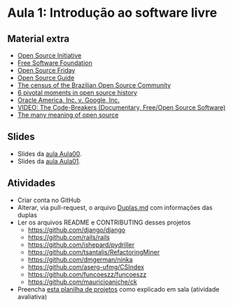 # Aula 1: Introdução ao software livre

## Material extra

- [Open Source Initiative](https://opensource.org/)
- [Free Software Foundation](https://www.fsf.org/)
- [Open Source Friday](https://opensourcefriday.com/)
- [Open Source Guide](https://opensource.guide/)
- [The census of the Brazilian Open Source Community](http://gustavopinto.org/lost+found/oss2014.pdf)
- [6 pivotal moments in open source history](https://opensource.com/article/18/2/pivotal-moments-history-open-source)
- [Oracle America, Inc. v. Google, Inc.](https://en.wikipedia.org/wiki/Oracle_America,_Inc._v._Google,_Inc.)
- [VIDEO: The Code-Breakers (Documentary, Free/Open Source Software)](https://www.youtube.com/watch?v=1uL4-EuCq0Q)
- [The many meaning of open source](https://ieeexplore.ieee.org/document/1259206)

## Slides

- Slides da [aula Aula00](https://docs.google.com/presentation/d/1Ufs-kpjmQ4gglsL1u5bfFAC_QRVmLW2dokhLdVAATYE/edit?usp=sharing).
- Slides da [aula Aula01](https://docs.google.com/presentation/d/1VxN6YnyUcR6d8uXs7wJoqElqwgIrm5PIh8gydPc5NM8/edit?usp=sharing).

## Atividades
- Criar conta no GitHub
- Alterar, via pull-request, o arquivo [Duplas.md](Duplas.md) com informações das duplas
- Ler os arquivos README e CONTRIBUTING desses projetos
  - https://github.com/django/django
  - https://github.com/rails/rails
  - https://github.com/ishepard/pydriller
  - https://github.com/tsantalis/RefactoringMiner
  - https://github.com/dmgerman/ninka
  - https://github.com/aserg-ufmg/CSIndex
  - https://github.com/funcoeszz/funcoeszz
  - https://github.com/mauricioaniche/ck
- Preencha [esta planilha de projetos](https://docs.google.com/spreadsheets/d/1Uk-T8GFNx-yd3wId9zAvKbe_mqtCYZFy9mMQyT3tLVI/edit?usp=sharing) como explicado em sala (atividade avaliativa)
